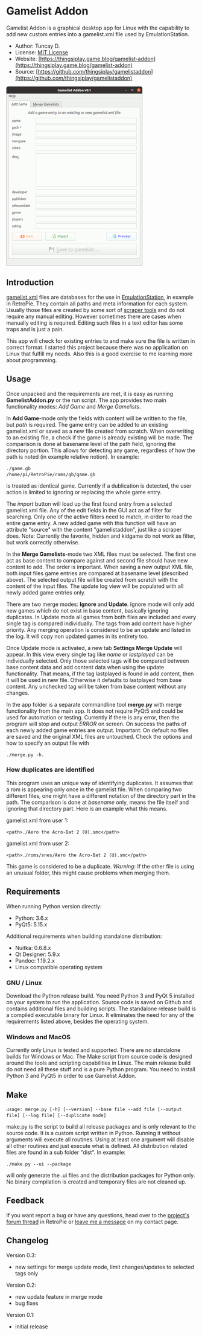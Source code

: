 # Gamelist Addon

Gamelist Addon is a graphical desktop app for Linux with the capability to add new custom entries into a gamelist.xml file used by EmulationStation.

- Author: Tuncay D.
- License: [MIT License](LICENSE)
- Website: [https://thingsiplay.game.blog/gamelist-addon](https://thingsiplay.game.blog/gamelist-addon) 
- Source: [https://github.com/thingsiplay/gamelistaddon](https://github.com/thingsiplay/gamelistaddon) 

![Screenshot addgame state](img/screen_addgame-thumb.png  "screen-addgame")

## Introduction

[gamelist.xml](https://retropie.org.uk/docs/EmulationStation/#gamelistxml-edits) files are databases for the use in [EmulationStation](https://retropie.org.uk/docs/EmulationStation/), in example in RetroPie. They contain all paths and meta information for each system. Usually those files are created by some sort of [scraper tools](https://retropie.org.uk/docs/Scraper/) and do not require any manual editing. However sometimes there are cases when manually editing is required. Editing such files in a text editor has some traps and is just a pain.

This app will check for existing entries to and make sure the file is written in correct format. I started this project because there was no application on Linux that fulfill my needs. Also this is a good exercise to me learning more about programming.

## Usage

Once unpacked and the requirements are met, it is easy as running **GamelistAddon.py** or the run script. The app provides two main functionality modes: *Add Game* and *Merge Gamelists*.

In **Add Game**-mode only the fields with content will be written to the file, but *path* is required. The game entry can be added to an existing gamelist.xml or saved as a new file created from scratch. When overwriting to an existing file, a check if the game is already existing will be made. The comparison is done at basename level of the path field, ignoring the directory portion. This allows for detecting any game, regardless of how the path is noted (in example relative notion). In example:

	./game.gb
	/home/pi/RetroPie/roms/gb/game.gb
	
is treated as identical game. Currently if a dublication is detected, the user action is limited to ignoring or replacing the whole game entry.

The *import* button will load up the first found entry from a selected gamelist.xml file. Any of the edit fields in the GUI act as af filter for searching. Only one of the active filters need to match, in order to read the entire game entry. A new added game with this function will have an attribute "source" with the content "gamelistaddon", just like a scraper does. Note: Currently the favorite, hidden and kidgame do not work as filter, but work correctly otherwise.

In the **Merge Gamelists**-mode two XML files must be selected. The first one act as base content to compare against and second file should have new content to add. The order is important. When saving a new output XML file, both input files game entries are compared at basename level (described above). The selected output file will be created from scratch with the content of the input files. The update log view will be populated with all newly added game entries only. 

There are two merge modes: **Ignore** and **Update**. Ignore mode will only add new games which do not exist in base content, basically ignoring duplicates. In Update mode all games from both files are included and every single tag is compared individually. The tags from add content have higher priority. Any merging operation is considered to be an update and listed in the log. It will copy non updated games in its entirety too.

Once Update mode is activated, a new tab **Settings Merge Update** will appear. In this view every single tag like *name* or *lastplayed* can be individually selected. Only those selected tags will be compared between base content data and add content data when using the update functionality. That means, if the tag lastplayed is found in add content, then it will be used in new file. Otherwise it defaults to lastplayed from base content. Any unchecked tag will be taken from base content without any changes.

In the app folder is a separate commandline tool **merge.py** with merge functionality from the main app. It does not require PyQt5 and could be used for automation or testing. Currently if there is any error, then the program will stop and output *ERROR* on screen. On success the paths of each newly added game entries are output. Important: On default no files are saved and the original XML files are untouched. Check the options and how to specify an output file with

	./merge.py -h.

### How duplicates are identified

This program uses an unique way of identifying duplicates. It assumes that a rom is appearing only once in the gamelist file. When comparing two different files, one might have a different notation of the directory part in the path. The comparison is done at *basename* only, means the file itself and ignoring that directory part. Here is an example what this means. 

gamelist.xml from user 1:

	<path>./Aero the Acro-Bat 2 (U).smc</path>

gamelist.xml from user 2:

	<path>./roms/snes/Aero the Acro-Bat 2 (U).smc</path>

This game is considered to be a duplicate. *Warning*: If the other file is using an unusual folder, this might cause problems when merging them.

## Requirements

When running Python version directly:

- Python: 3.6.x
- PyQt5: 5.15.x

Additional requirements when building standalone distribution:

- Nuitka: 0.6.8.x
- Qt Designer: 5.9.x
- Pandoc: 1.19.2.x
- Linux compatible operating system

### GNU / Linux

Download the Python release build. You need Python 3 and PyQt 5 installed on your system to run the application. Source code is saved on Github and contains additional files and building scripts. The standalone release build is a compiled executable binary for Linux. It eliminates the need for any of the requirements listed above, besides the operating system.

### Windows and MacOS

Currently only Linux is tested and supported. There are no standalone builds for Windows or Mac. The Make script from source code is designed around the tools and scripting capabilities in Linux. The main release build do not need all these stuff and is a pure Python program. You need to install Python 3 and PyQt5 in order to use Gamelist Addon.

## Make

	usage: merge.py [-h] [--version] --base file --add file [--output file] [--log file] [--duplicate mode]

	
make.py is the script to build all release packages and is only relevant to the source code. It is a custom script written in Python. Running it without arguments will execute all routines. Using at least one argument will disable all other routines and just execute what is defined. All distribution related files are found in a sub folder "dist". In example:

	./make.py --ui --package

will only generate the .ui files and the distribution packages for Python only. No binary compilation is created and temporary files are not cleaned up.

## Feedback

If you want report a bug or have any questions, head over to the [project's forum thread](https://retropie.org.uk/forum/topic/27466/gamelist-addon-an-assist-tool-to-manually-add-new-game-entries)  in RetroPie or [leave me a message](https://thingsiplay.game.blog/contact/) on my contact page.

## Changelog
Version 0.3:

- new settings for merge update mode, limit changes/updates to selected tags only

Version 0.2:

- new update feature in merge mode
- bug fixes

Version 0.1:

- initial release

